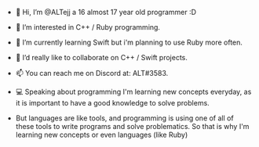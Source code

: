 - 👋 Hi, I’m @ALTejj a 16 almost 17 year old programmer :D
- 👀 I’m interested in C++ / Ruby programming.
- 🌱 I’m currently learning Swift but i'm planning to use Ruby more often.
- 💞️ I’d really like to collaborate on C++ / Swift projects.
- 📫 You can reach me on Discord at: ALT#3583.

- 💻 Speaking about programming I'm learning new concepts everyday, as it is important to have a good knowledge to solve problems.
- But languages are like tools, and programming is using one of all of these tools to write programs and solve problematics. So that is why I'm learning new concepts or even languages (like Ruby)

<!---
      README.markdownn - https://www.github.com/ALTejj/ALTejj
--->
